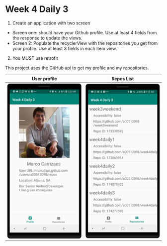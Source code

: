 # Week 4 Daily 3

1. Create an application with two screen 
 * Screen one: should have your Github profile. Use at least 4 fields from the response to update the views.
 * Screen 2: Populate the recyclerView with the repositories you get from your profile. Use at least 3 fields in each item view.
2. You MUST use retrofit

This project uses the GitHub api to get my profile and my repositories.

| User profile | Repos List |
| --- | --- |
| ![alt text][img1] | ![alt text][img2] |

[img1]: https://github.com/a00512098/screenshots/blob/master/week4day3/device-2019-03-07-092025.png?raw=true "User profile"
[img2]: https://github.com/a00512098/screenshots/blob/master/week4day3/device-2019-03-07-091152.png?raw=true "Repos List"
